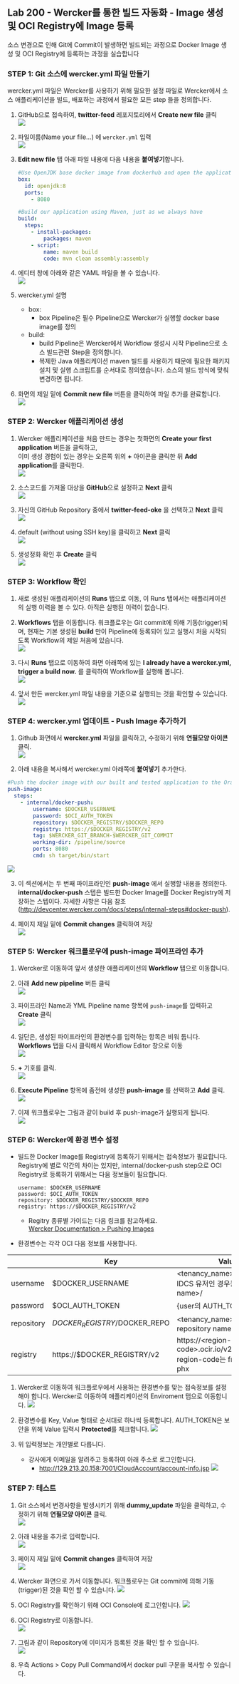 ﻿
## Lab 200 - Wercker를 통한 빌드 자동화 - Image 생성 및 OCI Registry에 Image 등록
소스 변경으로 인해 Git에 Commit이 발생하면 빌드되는 과정으로 Docker Image 생성 및 OCI Registry에  등록하는 과정을 실습합니다


### **STEP 1**: Git 소스에 wercker.yml 파일 만들기

wercker.yml 파일은 Wercker를 사용하기 위해 필요한 설정 파일로 Wercker에서 소스 애플리케이션을 빌드, 배포하는 과정에서 필요한 모든 step 들을 정의합니다.

1. GitHub으로 접속하여, **twitter-feed** 레포지토리에서 **Create new file** 클릭<br>
  ![](images/200_wercker.yml_1.png)

2. 파일이름(Name your file...) 에 `wercker.yml` 입력<br>
  ![](images/200_wercker.yml_2.png)

3. **Edit new file** 탭 아래 파일 내용에 다음 내용을 **붙여넣기**합니다.<br>
    ```yaml
    #Use OpenJDK base docker image from dockerhub and open the application port on the docker container
    box:
      id: openjdk:8
      ports:
        - 8080

    #Build our application using Maven, just as we always have
    build:
      steps:
        - install-packages:
            packages: maven
        - script:
            name: maven build
            code: mvn clean assembly:assembly
    ```

4. 에디터 창에 아래와 같은 YAML 파일을 볼 수 있습니다.<br>
  ![](images/200_wercker.yml_3.png)

5. wercker.yml 설명
    * box:
        - box Pipeline은 필수 Pipeline으로 Wercker가 실행할 docker base image를 정의
    * build:
        - build Pipeline은 Wercker에서 Workflow 생성시 시작 Pipeline으로 소스 빌드관련 Step을 정의합니다.
        - 복제한 Java 애플리케이션 maven 빌드를 사용하기 때문에 필요한 패키지 설치 및 실행 스크립트를 순서대로 정의했습니다. 소스의 빌드 방식에 맞춰 변경하면 됩니다.

6. 화면의 제일 밑에 **Commit new file** 버튼을 클릭하여 파일 추가를 완료합니다.<br>
  ![](images/200_wercker.yml_4.png)


### **STEP 2**: Wercker 애플리케이션 생성

1. Wercker 애플리케이션을 처음 만드는 경우는 첫화면의 **Create your first application** 버튼을 클릭하고,<br>
이미 생성 경험이 있는 경우는 오른쪽 위의 **+** 아이콘을 클릭한 뒤 **Add application**를 클릭한다.<br>
  ![](images/200_wercker_application_1.png)


2. 소스코드를 가져올 대상을 **GitHub**으로 설정하고 **Next** 클릭<br>
  ![](images/200_wercker_application_2.png)

3. 자신의 GitHub Repository 중에서 **twitter-feed-oke** 을 선택하고 **Next** 클릭<br>
  ![](images/200_wercker_application_3.png)

4. default (without using SSH key)을 클릭하고 **Next** 클릭<br>
  ![](images/200_wercker_application_4.png)

5. 생성정화 확인 후 **Create** 클릭<br>
  ![](images/200_wercker_application_5.png)


### **STEP 3**: Workflow 확인

1. 새로 생성된 애플리케이션의 **Runs** 탭으로 이동, 이 Runs 탭에서는 애플리케이션의 실행 이력을 볼 수 있다. 아직은 실행된 이력이 없습니다.

2. **Workflows** 탭을 이동합니다. 워크플로우는 Git commit에 의해 기동(trigger)되며, 현재는 기본 생성된 **build** 만이 Pipeline에 등록되어 있고 실행시 처음 시작되도록 Workflow의 제일 처음에 있습니다.<br>
  ![](images/200_wercker_application_6.png)

3. 다시 **Runs** 탭으로 이동하여 화면 아래쪽에 있는 **I already have a wercker.yml, trigger a build now.** 를 클릭하여 Workflow를 실행해 봅니다.<br>
  ![](images/200_wercker_application_7.png)

4. 앞서 만든 wercker.yml 파일 내용을 기준으로 실행되는 것을 확인할 수 있습니다.<br>
  ![](images/200_wercker_application_8.png)


### **STEP 4**: wercker.yml 업데이트 - Push Image 추가하기

1. Github 화면에서 **wercker.yml** 파일을 클릭하고, 수정하기 위해 **연필모양 아이콘**  클릭.<br>
  ![](images/200_wercker_push_image_1.png)

2. 아래 내용을 복사해서 wercker.yml 아래쪽에 **붙여넣기** 추가한다.
  ```yaml
  #Push the docker image with our built and tested application to the Oracle Container Registry
  push-image:
    steps:
      - internal/docker-push:
          username: $DOCKER_USERNAME
          password: $OCI_AUTH_TOKEN
          repository: $DOCKER_REGISTRY/$DOCKER_REPO
          registry: https://$DOCKER_REGISTRY/v2
          tag: $WERCKER_GIT_BRANCH-$WERCKER_GIT_COMMIT
          working-dir: /pipeline/source
          ports: 8080
          cmd: sh target/bin/start
  ```
  ![](images/200_wercker_push_image_2.png)

3. 이 섹션에서는 두 번째 파이프라인인 **push-image** 에서 실행할 내용을 정의한다. **internal/docker-push** 스텝은 빌드한 Docker Image를 Docker Registry에 저장하는 스텝이다. 자세한 사항은 다음 참조 (http://devcenter.wercker.com/docs/steps/internal-steps#docker-push).<br>

4. 페이지 제일 밑에 **Commit changes** 클릭하여 저장<br>
  ![](images/200_commit_changes.png)


### **STEP 5**: Wercker 워크플로우에 push-image 파이프라인 추가

1. Wercker로 이동하여 앞서 생성한 애플리케이션의 **Workflow** 탭으로 이동합니다.<br>

2. 아래 **Add new pipeline** 버튼 클릭<br>
  ![](images/200_wercker_push_image_3.png)

3. 파이프라인 Name과 YML Pipeline name 항목에 `push-image`를 입력하고 **Create** 클릭<br>
  ![](images/200_wercker_push_image_4.png)

4. 일단은, 생성된 파이프라인의 환경변수를 입력하는 항목은 비워 둡니다. **Workflows** 탭을 다시 클릭해서 Workflow Editor 창으로 이동<br>
  ![](images/200_wercker_push_image_5.png)

5. **+** 기호를 클릭.<br>
  ![](images/200_wercker_push_image_6.png)

6. **Execute Pipeline** 항목에 좀전에 생성한 **push-image** 를 선택하고 **Add** 클릭.<br>
  ![](images/200_wercker_push_image_7.png)

7. 이제 워크플로우는 그림과 같이 build 후 push-image가 실행되게 됩니다.<br>
  ![](images/200_wercker_push_image_8.png) 


### **STEP 6**: Wercker에 환경 변수 설정

- 빌드한 Docker Image를 Registry에 등록하기 위해서는 접속정보가 필요합니다. Registry에 별로 약간의 차이는 있지만, internal/docker-push step으로 OCI Registry로 등록하기 위해서는 다음 정보들이 필요합니다.
  ```
  username: $DOCKER_USERNAME
  password: $OCI_AUTH_TOKEN
  repository: $DOCKER_REGISTRY/$DOCKER_REPO
  registry: https://$DOCKER_REGISTRY/v2
  ```
    * Regitry 종류별 가이드는 다음 링크를 참고하세요.<br>
    [Wercker Documentation > Pushing Images](https://devcenter.wercker.com/administration/containers/pushing-images/)

- 환경변수는 각각 OCI 다음 정보를 사용합니다.<br>

|          | Key                           | Value                                                                  |
|----------|-------------------------------|------------------------------------------------------------------------|
|username  | $DOCKER_USERNAME              | \<tenancy_name\>/\<username\> <br>IDCS 유저인 경우는 \<tenancy-name\>/|oracleidentitycloudservice/\<username\> |
|password  | $OCI_AUTH_TOKEN               | {user의 AUTH_TOKEN}
|repository| $DOCKER_REGISTRY/$DOCKER_REPO | \<tenancy_name\>/{원하는 repository name} |
|registry  | https://$DOCKER_REGISTRY/v2   | https://\<region-code\>.ocir.io/v2/ <br> region-code는 fra, iad, lhr 또는 phx |


1. Wercker로 이동하여 워크플로우에서 사용하는 환경변수를 맞는 접속정보를 설정해야 합니다. Wercker로 이동하여 애플리케이션의 Enviroment 탭으로 이동합니다.
  ![](images/200_wercker_environment_1.png) 

2. 환경변수를 Key, Value 형태로 순서대로 하나씩 등록합니다. AUTH_TOKEN은 보안을 위해 Value 입력시 **Protected**를 체크합니다.
  ![](images/200_wercker_environment_2.png) 

3. 위 입력정보는 개인별로 다릅니다.
    - 강사에게 이메일을 알려주고 등록하여 아래 주소로 로그인합니다.
        * http://129.213.20.158:7001/CloudAccount/account-info.jsp
        ![](images/200_wercker_environment_2-1.png)   




### **STEP 7**: 테스트

1. Git 소스에서 변경사항을 발생시키기 위해 **dummy_update** 파일을 클릭하고, 수정하기 위해 **연필모양 아이콘**  클릭.<br>
  ![](images/200_code_change_1.png)

2. 아래 내용을 추가로 입력합니다.<br>
  ![](images/200_code_change_2.png)

3. 페이지 제일 밑에 **Commit changes** 클릭하여 저장<br>
  ![](images/200_commit_changes.png)

4. Wercker 화면으로 가서 이동합니다. 워크플로우는 Git commit에 의해 기동(trigger)된 것을 확인 할 수 있습니다.
  ![](images/200_ocir_image_1.png)

5. OCI Registry를 확인하기 위해 OCI Console에 로그인합니다.
  ![](images/200_ocir_image_2.png)

6. OCI Registry로 이동합니다.  
  ![](images/200_ocir_image_3.png)

7. 그림과 같이 Repository에 이미지가 등록된 것을 확인 할 수 있습니다.  
  ![](images/200_ocir_image_4.png)

8. 우측 Actions > Copy Pull Command에서 docker pull 구문을 복사할 수 있습니다.
